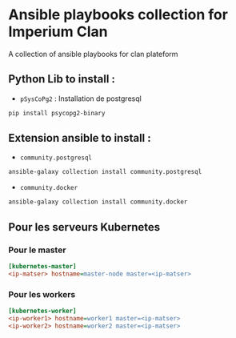 # Ansible playbooks collection for Imperium Clan

A collection of ansible playbooks for clan plateform

## Python Lib to install :

- ```pSysCoPg2``` : Installation de postgresql

```bash
pip install psycopg2-binary
```

## Extension ansible to install :

- ```community.postgresql```

```bash
ansible-galaxy collection install community.postgresql
```
- ```community.docker```

```bash
ansible-galaxy collection install community.docker
```

## Pour les serveurs Kubernetes

### Pour le master

```ini
[kubernetes-master]
<ip-matser> hostname=master-node master=<ip-matser> 

```
### Pour les workers

```ini
[kubernetes-worker]
<ip-worker1> hostname=worker1 master=<ip-matser> 
<ip-worker2> hostname=worker2 master=<ip-matser> 
```